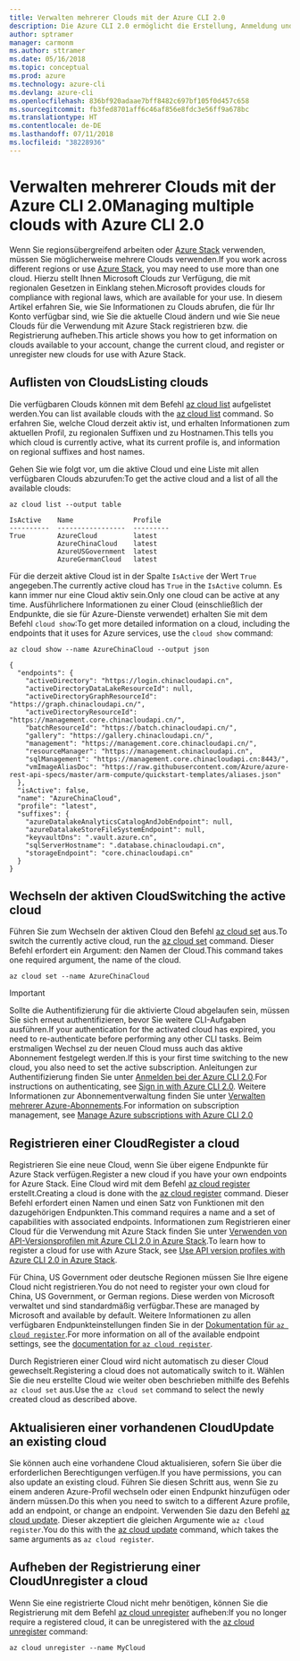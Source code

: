```yaml
---
title: Verwalten mehrerer Clouds mit der Azure CLI 2.0
description: Die Azure CLI 2.0 ermöglicht die Erstellung, Anmeldung und Verwaltung von bzw. bei mehreren Clouds.
author: sptramer
manager: carmonm
ms.author: sttramer
ms.date: 05/16/2018
ms.topic: conceptual
ms.prod: azure
ms.technology: azure-cli
ms.devlang: azure-cli
ms.openlocfilehash: 836bf920adaae7bff8482c697bf105f0d457c658
ms.sourcegitcommit: fb3fed8701aff6c46af856e8fdc3e56ff9a678bc
ms.translationtype: HT
ms.contentlocale: de-DE
ms.lasthandoff: 07/11/2018
ms.locfileid: "38228936"
---
```

# <a name="managing-multiple-clouds-with-azure-cli-20"></a><span data-ttu-id="b2114-103">Verwalten mehrerer Clouds mit der Azure CLI 2.0</span><span class="sxs-lookup"><span data-stu-id="b2114-103">Managing multiple clouds with Azure CLI 2.0</span></span>

<span data-ttu-id="b2114-104">Wenn Sie regionsübergreifend arbeiten oder [Azure Stack](https://docs.microsoft.com/azure/azure-stack/user/) verwenden, müssen Sie möglicherweise mehrere Clouds verwenden.</span><span class="sxs-lookup"><span data-stu-id="b2114-104">If you work across different regions or use [Azure Stack](https://docs.microsoft.com/azure/azure-stack/user/), you may need to use more than one cloud.</span></span> <span data-ttu-id="b2114-105">Hierzu stellt Ihnen Microsoft Clouds zur Verfügung, die mit regionalen Gesetzen in Einklang stehen.</span><span class="sxs-lookup"><span data-stu-id="b2114-105">Microsoft provides clouds for compliance with regional laws, which are available for your use.</span></span> <span data-ttu-id="b2114-106">In diesem Artikel erfahren Sie, wie Sie Informationen zu Clouds abrufen, die für Ihr Konto verfügbar sind, wie Sie die aktuelle Cloud ändern und wie Sie neue Clouds für die Verwendung mit Azure Stack registrieren bzw. die Registrierung aufheben.</span><span class="sxs-lookup"><span data-stu-id="b2114-106">This article shows you how to get information on clouds available to your account, change the current cloud, and register or unregister new clouds for use with Azure Stack.</span></span>

## <a name="listing-clouds"></a><span data-ttu-id="b2114-107">Auflisten von Clouds</span><span class="sxs-lookup"><span data-stu-id="b2114-107">Listing clouds</span></span>

<span data-ttu-id="b2114-108">Die verfügbaren Clouds können mit dem Befehl [az cloud list](/cli/azure/cloud#az-cloud-list) aufgelistet werden.</span><span class="sxs-lookup"><span data-stu-id="b2114-108">You can list available clouds with the [az cloud list](/cli/azure/cloud#az-cloud-list) command.</span></span> <span data-ttu-id="b2114-109">So erfahren Sie, welche Cloud derzeit aktiv ist, und erhalten Informationen zum aktuellen Profil, zu regionalen Suffixen und zu Hostnamen.</span><span class="sxs-lookup"><span data-stu-id="b2114-109">This tells you which cloud is currently active, what its current profile is, and information on regional suffixes and host names.</span></span>

<span data-ttu-id="b2114-110">Gehen Sie wie folgt vor, um die aktive Cloud und eine Liste mit allen verfügbaren Clouds abzurufen:</span><span class="sxs-lookup"><span data-stu-id="b2114-110">To get the active cloud and a list of all the available clouds:</span></span>

```azurecli-interactive
az cloud list --output table
```

```output
IsActive    Name               Profile
----------  -----------------  ---------
True        AzureCloud         latest
            AzureChinaCloud    latest
            AzureUSGovernment  latest
            AzureGermanCloud   latest
```

<span data-ttu-id="b2114-111">Für die derzeit aktive Cloud ist in der Spalte `IsActive` der Wert `True` angegeben.</span><span class="sxs-lookup"><span data-stu-id="b2114-111">The currently active cloud has `True` in the `IsActive` column.</span></span> <span data-ttu-id="b2114-112">Es kann immer nur eine Cloud aktiv sein.</span><span class="sxs-lookup"><span data-stu-id="b2114-112">Only one cloud can be active at any time.</span></span> <span data-ttu-id="b2114-113">Ausführlichere Informationen zu einer Cloud (einschließlich der Endpunkte, die sie für Azure-Dienste verwendet) erhalten Sie mit dem Befehl `cloud show`:</span><span class="sxs-lookup"><span data-stu-id="b2114-113">To get more detailed information on a cloud, including the endpoints that it uses for Azure services, use the `cloud show` command:</span></span>

```azurecli-interactive
az cloud show --name AzureChinaCloud --output json
```

```output
{
  "endpoints": {
    "activeDirectory": "https://login.chinacloudapi.cn",
    "activeDirectoryDataLakeResourceId": null,
    "activeDirectoryGraphResourceId": "https://graph.chinacloudapi.cn/",
    "activeDirectoryResourceId": "https://management.core.chinacloudapi.cn/",
    "batchResourceId": "https://batch.chinacloudapi.cn/",
    "gallery": "https://gallery.chinacloudapi.cn/",
    "management": "https://management.core.chinacloudapi.cn/",
    "resourceManager": "https://management.chinacloudapi.cn",
    "sqlManagement": "https://management.core.chinacloudapi.cn:8443/",
    "vmImageAliasDoc": "https://raw.githubusercontent.com/Azure/azure-rest-api-specs/master/arm-compute/quickstart-templates/aliases.json"
  },
  "isActive": false,
  "name": "AzureChinaCloud",
  "profile": "latest",
  "suffixes": {
    "azureDatalakeAnalyticsCatalogAndJobEndpoint": null,
    "azureDatalakeStoreFileSystemEndpoint": null,
    "keyvaultDns": ".vault.azure.cn",
    "sqlServerHostname": ".database.chinacloudapi.cn",
    "storageEndpoint": "core.chinacloudapi.cn"
  }
}
```

## <a name="switching-the-active-cloud"></a><span data-ttu-id="b2114-114">Wechseln der aktiven Cloud</span><span class="sxs-lookup"><span data-stu-id="b2114-114">Switching the active cloud</span></span>

<span data-ttu-id="b2114-115">Führen Sie zum Wechseln der aktiven Cloud den Befehl [az cloud set](/cli/azure/cloud#az-cloud-set) aus.</span><span class="sxs-lookup"><span data-stu-id="b2114-115">To switch the currently active cloud, run the [az cloud set](/cli/azure/cloud#az-cloud-set) command.</span></span> <span data-ttu-id="b2114-116">Dieser Befehl erfordert ein Argument: den Namen der Cloud.</span><span class="sxs-lookup"><span data-stu-id="b2114-116">This command takes one required argument, the name of the cloud.</span></span>

```azurecli-interactive
az cloud set --name AzureChinaCloud
```

> [!IMPORTANT]
> <span data-ttu-id="b2114-117">Sollte die Authentifizierung für die aktivierte Cloud abgelaufen sein, müssen Sie sich erneut authentifizieren, bevor Sie weitere CLI-Aufgaben ausführen.</span><span class="sxs-lookup"><span data-stu-id="b2114-117">If your authentication for the activated cloud has expired, you need to re-authenticate before performing any other CLI tasks.</span></span> <span data-ttu-id="b2114-118">Beim erstmaligen Wechsel zu der neuen Cloud muss auch das aktive Abonnement festgelegt werden.</span><span class="sxs-lookup"><span data-stu-id="b2114-118">If this is your first time switching to the new cloud, you also need to set the active subscription.</span></span>
> <span data-ttu-id="b2114-119">Anleitungen zur Authentifizierung finden Sie unter [Anmelden bei der Azure CLI 2.0](authenticate-azure-cli.md).</span><span class="sxs-lookup"><span data-stu-id="b2114-119">For instructions on authenticating, see [Sign in with Azure CLI 2.0](authenticate-azure-cli.md).</span></span> <span data-ttu-id="b2114-120">Weitere Informationen zur Abonnementverwaltung finden Sie unter [Verwalten mehrerer Azure-Abonnements](manage-azure-subscriptions-azure-cli.md).</span><span class="sxs-lookup"><span data-stu-id="b2114-120">For information on subscription management, see [Manage Azure subscriptions with Azure CLI 2.0](manage-azure-subscriptions-azure-cli.md)</span></span>

## <a name="register-a-cloud"></a><span data-ttu-id="b2114-121">Registrieren einer Cloud</span><span class="sxs-lookup"><span data-stu-id="b2114-121">Register a cloud</span></span>

<span data-ttu-id="b2114-122">Registrieren Sie eine neue Cloud, wenn Sie über eigene Endpunkte für Azure Stack verfügen.</span><span class="sxs-lookup"><span data-stu-id="b2114-122">Register a new cloud if you have your own endpoints for Azure Stack.</span></span> <span data-ttu-id="b2114-123">Eine Cloud wird mit dem Befehl [az cloud register](/cli/azure/cloud#az-cloud-register) erstellt.</span><span class="sxs-lookup"><span data-stu-id="b2114-123">Creating a cloud is done with the [az cloud register](/cli/azure/cloud#az-cloud-register) command.</span></span> <span data-ttu-id="b2114-124">Dieser Befehl erfordert einen Namen und einen Satz von Funktionen mit den dazugehörigen Endpunkten.</span><span class="sxs-lookup"><span data-stu-id="b2114-124">This command requires a name and a set of capabilities with associated endpoints.</span></span> <span data-ttu-id="b2114-125">Informationen zum Registrieren einer Cloud für die Verwendung mit Azure Stack finden Sie unter [Verwenden von API-Versionsprofilen mit Azure CLI 2.0 in Azure Stack](/azure/azure-stack/user/azure-stack-version-profiles-azurecli2#connect-to-azure-stack).</span><span class="sxs-lookup"><span data-stu-id="b2114-125">To learn how to register a cloud for use with Azure Stack, see [Use API version profiles with Azure CLI 2.0 in Azure Stack](/azure/azure-stack/user/azure-stack-version-profiles-azurecli2#connect-to-azure-stack).</span></span>

<span data-ttu-id="b2114-126">Für China, US Government oder deutsche Regionen müssen Sie Ihre eigene Cloud nicht registrieren.</span><span class="sxs-lookup"><span data-stu-id="b2114-126">You do not need to register your own cloud for China, US Government, or German regions.</span></span> <span data-ttu-id="b2114-127">Diese werden von Microsoft verwaltet und sind standardmäßig verfügbar.</span><span class="sxs-lookup"><span data-stu-id="b2114-127">These are managed by Microsoft and available by default.</span></span>  <span data-ttu-id="b2114-128">Weitere Informationen zu allen verfügbaren Endpunkteinstellungen finden Sie in der [Dokumentation für `az cloud register`](/cli/azure/cloud#az-cloud-register).</span><span class="sxs-lookup"><span data-stu-id="b2114-128">For more information on all of the available endpoint settings, see the [documentation for `az cloud register`](/cli/azure/cloud#az-cloud-register).</span></span>

<span data-ttu-id="b2114-129">Durch Registrieren einer Cloud wird nicht automatisch zu dieser Cloud gewechselt.</span><span class="sxs-lookup"><span data-stu-id="b2114-129">Registering a cloud does not automatically switch to it.</span></span> <span data-ttu-id="b2114-130">Wählen Sie die neu erstellte Cloud wie weiter oben beschrieben mithilfe des Befehls `az cloud set` aus.</span><span class="sxs-lookup"><span data-stu-id="b2114-130">Use the `az cloud set` command to select the newly created cloud as described above.</span></span>

## <a name="update-an-existing-cloud"></a><span data-ttu-id="b2114-131">Aktualisieren einer vorhandenen Cloud</span><span class="sxs-lookup"><span data-stu-id="b2114-131">Update an existing cloud</span></span>

<span data-ttu-id="b2114-132">Sie können auch eine vorhandene Cloud aktualisieren, sofern Sie über die erforderlichen Berechtigungen verfügen.</span><span class="sxs-lookup"><span data-stu-id="b2114-132">If you have permissions, you can also update an existing cloud.</span></span> <span data-ttu-id="b2114-133">Führen Sie diesen Schritt aus, wenn Sie zu einem anderen Azure-Profil wechseln oder einen Endpunkt hinzufügen oder ändern müssen.</span><span class="sxs-lookup"><span data-stu-id="b2114-133">Do this when you need to switch to a different Azure profile, add an endpoint, or change an endpoint.</span></span>
<span data-ttu-id="b2114-134">Verwenden Sie dazu den Befehl [az cloud update](/cli/azure/cloud#az-cloud-update). Dieser akzeptiert die gleichen Argumente wie `az cloud register`.</span><span class="sxs-lookup"><span data-stu-id="b2114-134">You do this with the [az cloud update](/cli/azure/cloud#az-cloud-update) command, which takes the same arguments as `az cloud register`.</span></span>

## <a name="unregister-a-cloud"></a><span data-ttu-id="b2114-135">Aufheben der Registrierung einer Cloud</span><span class="sxs-lookup"><span data-stu-id="b2114-135">Unregister a cloud</span></span>

<span data-ttu-id="b2114-136">Wenn Sie eine registrierte Cloud nicht mehr benötigen, können Sie die Registrierung mit dem Befehl [az cloud unregister](/cli/azure/cloud#az-cloud-unregister) aufheben:</span><span class="sxs-lookup"><span data-stu-id="b2114-136">If you no longer require a registered cloud, it can be unregistered with the [az cloud unregister](/cli/azure/cloud#az-cloud-unregister) command:</span></span>

```azurecli-interactive
az cloud unregister --name MyCloud
```
